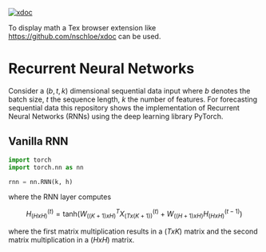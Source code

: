 [![xdoc](https://img.shields.io/badge/Rendered%20with-xdoc-f2eecb?style=flat-square)](https://chrome.google.com/webstore/detail/xdoc/anidddebgkllnnnnjfkmjcaallemhjee)

To display math a Tex browser extension like https://github.com/nschloe/xdoc can be used.



# Recurrent Neural Networks
Consider a $`(b, t, k)`$ dimensional sequential data input where $`b`$ denotes the batch size, $`t`$ the sequence length, $`k`$ the number of features. For forecasting sequential data this repository shows the implementation of Recurrent Neural Networks (RNNs) using the deep learning library PyTorch. 

## Vanilla RNN


```python
import torch
import torch.nn as nn

rnn = nn.RNN(k, h)

```
where the RNN layer computes
```math
H^{(t)}_{(HxH)} = \text{tanh} \left( W^T_{((K+1)xH)} X^{(t)}_{(Tx(K+1))} + W_{((H+1)xH)} H^{(t-1)}_{(HxH)} \right)

```
where the first matrix multiplication results in a $`(TxK)`$ matrix and the second matrix multiplication in a $`(HxH)`$ matrix.
